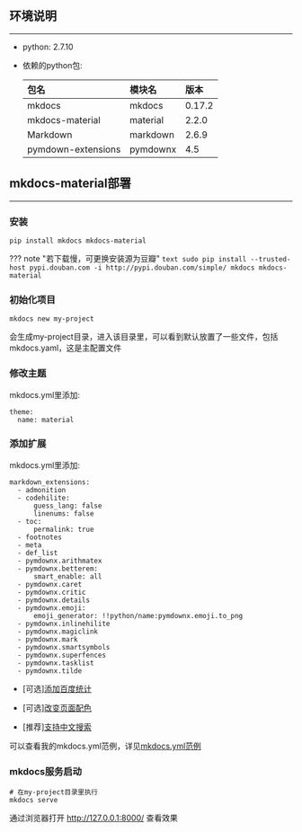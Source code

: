 ## **环境说明**

---

- python: 2.7.10

- 依赖的python包:

	| 包名 | 模块名 | 版本 |
	| :-- | :---- | :--  |
	| mkdocs | mkdocs | 0.17.2 |
	| mkdocs-material | material | 2.2.0 |
	| Markdown | markdown | 2.6.9 |
	| pymdown-extensions | pymdownx | 4.5 |

## **mkdocs-material部署**

---

### **安装**

```text
pip install mkdocs mkdocs-material
```

??? note "若下载慢，可更换安装源为豆瓣"
	```text
	sudo pip install --trusted-host pypi.douban.com -i http://pypi.douban.com/simple/ mkdocs mkdocs-material
	```

### **初始化项目**

```text
mkdocs new my-project
```

会生成my-project目录，进入该目录里，可以看到默认放置了一些文件，包括mkdocs.yaml，这是主配置文件

### **修改主题**

mkdocs.yml里添加:

```text
theme:
  name: material
```

### **添加扩展**

mkdocs.yml里添加:

```text
markdown_extensions:
  - admonition
  - codehilite:
      guess_lang: false
      linenums: false
  - toc:
      permalink: true
  - footnotes
  - meta
  - def_list
  - pymdownx.arithmatex
  - pymdownx.betterem:
      smart_enable: all
  - pymdownx.caret
  - pymdownx.critic
  - pymdownx.details
  - pymdownx.emoji:
      emoji_generator: !!python/name:pymdownx.emoji.to_png
  - pymdownx.inlinehilite
  - pymdownx.magiclink
  - pymdownx.mark
  - pymdownx.smartsymbols
  - pymdownx.superfences
  - pymdownx.tasklist
  - pymdownx.tilde
```

- [可选][添加百度统计](./../appendix/baidu_tongji/)

- [可选][改变页面配色](./../appendix/color/)

- [推荐][支持中文搜索](./../appendix/search/)

可以查看我的mkdocs.yml范例，详见[mkdocs.yml范例](./../../appendix/yml/)

### **mkdocs服务启动**

```text
# 在my-project目录里执行
mkdocs serve
```

通过浏览器打开 http://127.0.0.1:8000/ 查看效果
